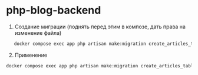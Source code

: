 # php-blog-backend

1. Создание миграции (поднять перед этим в композе, дать права на изменение файла)
```bash
   docker compose exec app php artisan make:migration create_articles_table --create=articles_init

```
2. Применение
```bash
docker compose exec app php artisan make:migration create_articles_table --create=articles_init

```
